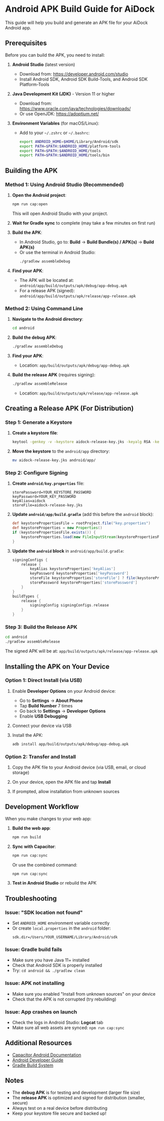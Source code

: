 # Android APK Build Guide for AiDock

This guide will help you build and generate an APK file for your AiDock Android app.

## Prerequisites

Before you can build the APK, you need to install:

1. **Android Studio** (latest version)
   - Download from: https://developer.android.com/studio
   - Install Android SDK, Android SDK Build-Tools, and Android SDK Platform-Tools

2. **Java Development Kit (JDK)** - Version 11 or higher
   - Download from: https://www.oracle.com/java/technologies/downloads/
   - Or use OpenJDK: https://adoptium.net/

3. **Environment Variables** (for macOS/Linux):
   - Add to your `~/.zshrc` or `~/.bashrc`:
     ```bash
     export ANDROID_HOME=$HOME/Library/Android/sdk
     export PATH=$PATH:$ANDROID_HOME/platform-tools
     export PATH=$PATH:$ANDROID_HOME/tools
     export PATH=$PATH:$ANDROID_HOME/tools/bin
     ```

## Building the APK

### Method 1: Using Android Studio (Recommended)

1. **Open the Android project**:
   ```bash
   npm run cap:open
   ```
   This will open Android Studio with your project.

2. **Wait for Gradle sync** to complete (may take a few minutes on first run)

3. **Build the APK**:
   - In Android Studio, go to: **Build** → **Build Bundle(s) / APK(s)** → **Build APK(s)**
   - Or use the terminal in Android Studio:
     ```bash
     ./gradlew assembleDebug
     ```

4. **Find your APK**:
   - The APK will be located at: `android/app/build/outputs/apk/debug/app-debug.apk`
   - For a release APK (signed): `android/app/build/outputs/apk/release/app-release.apk`

### Method 2: Using Command Line

1. **Navigate to the Android directory**:
   ```bash
   cd android
   ```

2. **Build the debug APK**:
   ```bash
   ./gradlew assembleDebug
   ```

3. **Find your APK**:
   - Location: `app/build/outputs/apk/debug/app-debug.apk`

4. **Build the release APK** (requires signing):
   ```bash
   ./gradlew assembleRelease
   ```
   - Location: `app/build/outputs/apk/release/app-release.apk`

## Creating a Release APK (For Distribution)

### Step 1: Generate a Keystore

1. **Create a keystore file**:
   ```bash
   keytool -genkey -v -keystore aidock-release-key.jks -keyalg RSA -keysize 2048 -validity 10000 -alias aidock
   ```

2. **Move the keystore** to the `android/app` directory:
   ```bash
   mv aidock-release-key.jks android/app/
   ```

### Step 2: Configure Signing

1. **Create `android/key.properties`** file:
   ```properties
   storePassword=YOUR_KEYSTORE_PASSWORD
   keyPassword=YOUR_KEY_PASSWORD
   keyAlias=aidock
   storeFile=aidock-release-key.jks
   ```

2. **Update `android/app/build.gradle`** (add this before the `android` block):
   ```gradle
   def keystorePropertiesFile = rootProject.file("key.properties")
   def keystoreProperties = new Properties()
   if (keystorePropertiesFile.exists()) {
       keystoreProperties.load(new FileInputStream(keystorePropertiesFile))
   }
   ```

3. **Update the `android` block** in `android/app/build.gradle`:
   ```gradle
   signingConfigs {
       release {
           keyAlias keystoreProperties['keyAlias']
           keyPassword keystoreProperties['keyPassword']
           storeFile keystoreProperties['storeFile'] ? file(keystoreProperties['storeFile']) : null
           storePassword keystoreProperties['storePassword']
       }
   }
   buildTypes {
       release {
           signingConfig signingConfigs.release
       }
   }
   ```

### Step 3: Build the Release APK

```bash
cd android
./gradlew assembleRelease
```

The signed APK will be at: `app/build/outputs/apk/release/app-release.apk`

## Installing the APK on Your Device

### Option 1: Direct Install (via USB)

1. Enable **Developer Options** on your Android device:
   - Go to **Settings** → **About Phone**
   - Tap **Build Number** 7 times
   - Go back to **Settings** → **Developer Options**
   - Enable **USB Debugging**

2. Connect your device via USB

3. Install the APK:
   ```bash
   adb install app/build/outputs/apk/debug/app-debug.apk
   ```

### Option 2: Transfer and Install

1. Copy the APK file to your Android device (via USB, email, or cloud storage)

2. On your device, open the APK file and tap **Install**

3. If prompted, allow installation from unknown sources

## Development Workflow

When you make changes to your web app:

1. **Build the web app**:
   ```bash
   npm run build
   ```

2. **Sync with Capacitor**:
   ```bash
   npm run cap:sync
   ```
   Or use the combined command:
   ```bash
   npm run cap:sync
   ```

3. **Test in Android Studio** or rebuild the APK

## Troubleshooting

### Issue: "SDK location not found"
- Set `ANDROID_HOME` environment variable correctly
- Or create `local.properties` in the `android` folder:
  ```
  sdk.dir=/Users/YOUR_USERNAME/Library/Android/sdk
  ```

### Issue: Gradle build fails
- Make sure you have Java 11+ installed
- Check that Android SDK is properly installed
- Try: `cd android && ./gradlew clean`

### Issue: APK not installing
- Make sure you enabled "Install from unknown sources" on your device
- Check that the APK is not corrupted (try rebuilding)

### Issue: App crashes on launch
- Check the logs in Android Studio: **Logcat** tab
- Make sure all web assets are synced: `npm run cap:sync`

## Additional Resources

- [Capacitor Android Documentation](https://capacitorjs.com/docs/android)
- [Android Developer Guide](https://developer.android.com/guide)
- [Gradle Build System](https://gradle.org/)

## Notes

- The **debug APK** is for testing and development (larger file size)
- The **release APK** is optimized and signed for distribution (smaller, secure)
- Always test on a real device before distributing
- Keep your keystore file secure and backed up!

